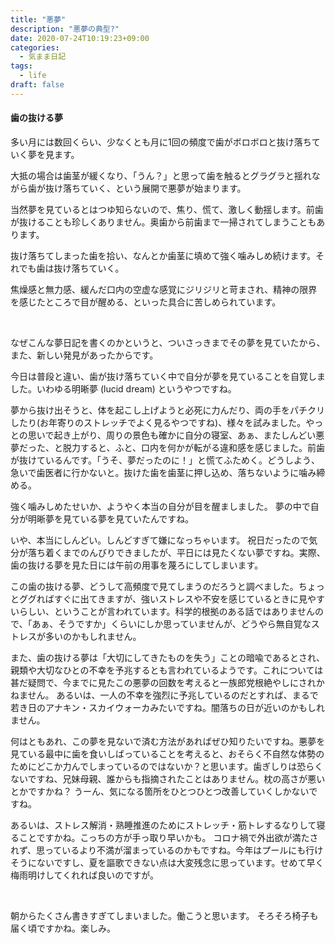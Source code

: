 ```yaml
---
title: "悪夢"
description: "悪夢の典型?"
date: 2020-07-24T10:19:23+09:00
categories:
  - 気まま日記
tags:
  - life
draft: false
---
```


#### 歯の抜ける夢

多い月には数回くらい、少なくとも月に1回の頻度で歯がボロボロと抜け落ちていく夢を見ます。

<!--more-->

大抵の場合は歯茎が緩くなり、「うん？」と思って歯を触るとグラグラと揺れながら歯が抜け落ちていく、という展開で悪夢が始まります。

当然夢を見ているとはつゆ知らないので、焦り、慌て、激しく動揺します。前歯が抜けることも珍しくありません。奥歯から前歯まで一掃されてしまうこともあります。

抜け落ちてしまった歯を拾い、なんとか歯茎に填めて強く噛みしめ続けます。それでも歯は抜け落ちていく。

焦燥感と無力感、緩んだ口内の空虚な感覚にジリジリと苛まされ、精神の限界を感じたところで目が醒める、といった具合に苦しめられています。

<br>

なぜこんな夢日記を書くのかというと、ついさっきまでその夢を見ていたから、また、新しい発見があったからです。

今日は普段と違い、歯が抜け落ちていく中で自分が夢を見ていることを自覚しました。いわゆる明晰夢 (lucid dream) というやつですね。

夢から抜け出そうと、体を起こし上げようと必死に力んだり、両の手をパチクリしたり(お年寄りのストレッチでよく見るやつですね)、様々を試みました。やっとの思いで起き上がり、周りの景色も確かに自分の寝室、あぁ、またしんどい悪夢だった、と脱力すると、ふと、口内を何かが転がる違和感を感じました。前歯が抜けているんです。「うそ、夢だったのに！」と慌てふためく。どうしよう、急いで歯医者に行かないと。抜けた歯を歯茎に押し込め、落ちないように噛み締める。

強く噛みしめたせいか、ようやく本当の自分が目を醒ましました。
夢の中で自分が明晰夢を見ている夢を見ていたんですね。

いや、本当にしんどい。しんどすぎて嫌になっちゃいます。
祝日だったので気分が落ち着くまでのんびりできましたが、平日には見たくない夢ですね。実際、歯の抜ける夢を見た日には午前の用事を蔑ろにしてしまいます。

この歯の抜ける夢、どうして高頻度で見てしまうのだろうと調べました。ちょっとググればすぐに出てきますが、強いストレスや不安を感じているときに見やすいらしい、ということが言われています。科学的根拠のある話ではありませんので、「あぁ、そうですか」くらいにしか思っていませんが、どうやら無自覚なストレスが多いのかもしれません。

また、歯の抜ける夢は「大切にしてきたものを失う」ことの暗喩であるとされ、親類や大切なひとの不幸を予兆するとも言われているようです。これについては甚だ疑問で、今までに見たこの悪夢の回数を考えると一族郎党根絶やしにされかねません。
あるいは、一人の不幸を強烈に予兆しているのだとすれば、まるで若き日のアナキン・スカイウォーカみたいですね。闇落ちの日が近いのかもしれません。

何はともあれ、この夢を見ないで済む方法があればぜひ知りたいですね。悪夢を見ている最中に歯を食いしばっていることを考えると、おそらく不自然な体勢のためにどこか力んでしまっているのではないか？と思います。歯ぎしりは恐らくないですね、兄妹母親、誰からも指摘されたことはありません。枕の高さが悪いとかですかね？
うーん、気になる箇所をひとつひとつ改善していくしかないですね。

あるいは、ストレス解消・熟睡推進のためにストレッチ・筋トレするなりして寝ることですかね。こっちの方が手っ取り早いかも。
コロナ禍で外出欲が満たされず、思っているより不満が溜まっているのかもですね。今年はプールにも行けそうにないですし、夏を謳歌できない点は大変残念に思っています。せめて早く梅雨明けしてくれれば良いのですが。

<br>

朝からたくさん書きすぎてしまいました。働こうと思います。
そろそろ椅子も届く頃ですかね。楽しみ。
